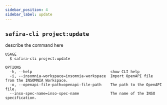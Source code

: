 ```yaml
---
sidebar_position: 4
sidebar_label: update
---
```



## `safira-cli project:update`

describe the command here

```
USAGE
  $ safira-cli project:update

OPTIONS
  -h, --help                                   show CLI help
  -i, --insomnia-workspace=insomnia-workspace  Import OpenAPI file from the INSOMNIA Workspace.
  -o, --openapi-file-path=openapi-file-path    The path to the OpenAPI file.
  --inso-spec-name=inso-spec-name              The name of the INSO specification.
```